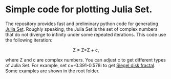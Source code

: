 # Simple code for plotting Julia Set.

The repository provides fast and preliminary python code for generating [Julia Set](http://en.wikipedia.org/wiki/Julia_set). Roughly speaking, the Julia Set is the set of complex numbers that do not diverge to infinity under some repeated iterations. This code use the following iteration:  
<p align="center">
Z = Z*Z + c,   

where Z and c are complex numbers. You can adjust c to get different types of Julia Set. For example, set c=-0.391-0.578i to get [Siegel disk fractal](https://mathworld.wolfram.com/SiegelDiskFractal.html). Some examples are shown in the root folder.